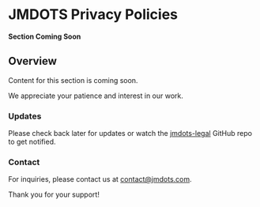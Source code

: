 # JMDOTS Privacy Policies

__Section Coming Soon__

## Overview

Content for this section is coming soon.

We appreciate your patience and interest in our work.

### Updates

Please check back later for updates or watch the
[jmdots-legal](https://github.com/jmdots/jmdots-legal/) GitHub repo to get notified.

### Contact

For inquiries, please contact us at [contact@jmdots.com](mailto:contact@jmdots.com).

Thank you for your support!
